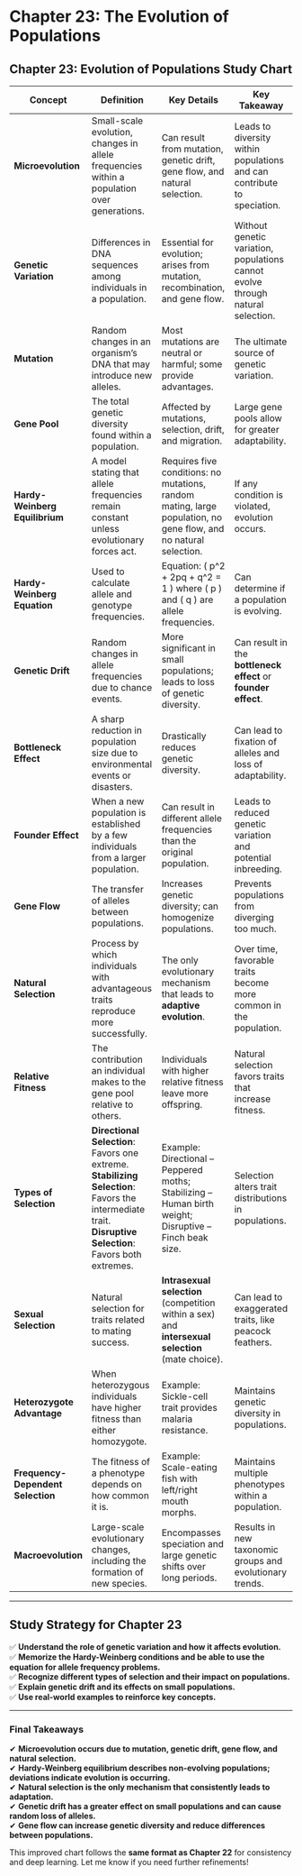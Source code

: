 # **Chapter 23: The Evolution of Populations**

## **Chapter 23: Evolution of Populations Study Chart**

| **Concept**               | **Definition** | **Key Details** | **Key Takeaway** |
|--------------------------|--------------|------------------|-----------------|
| **Microevolution** | Small-scale evolution, changes in allele frequencies within a population over generations. | Can result from mutation, genetic drift, gene flow, and natural selection. | Leads to diversity within populations and can contribute to speciation. |
| **Genetic Variation** | Differences in DNA sequences among individuals in a population. | Essential for evolution; arises from mutation, recombination, and gene flow. | Without genetic variation, populations cannot evolve through natural selection. |
| **Mutation** | Random changes in an organism’s DNA that may introduce new alleles. | Most mutations are neutral or harmful; some provide advantages. | The ultimate source of genetic variation. |
| **Gene Pool** | The total genetic diversity found within a population. | Affected by mutations, selection, drift, and migration. | Large gene pools allow for greater adaptability. |
| **Hardy-Weinberg Equilibrium** | A model stating that allele frequencies remain constant unless evolutionary forces act. | Requires five conditions: no mutations, random mating, large population, no gene flow, and no natural selection. | If any condition is violated, evolution occurs. |
| **Hardy-Weinberg Equation** | Used to calculate allele and genotype frequencies. | Equation: \( p^2 + 2pq + q^2 = 1 \) where \( p \) and \( q \) are allele frequencies. | Can determine if a population is evolving. |
| **Genetic Drift** | Random changes in allele frequencies due to chance events. | More significant in small populations; leads to loss of genetic diversity. | Can result in the **bottleneck effect** or **founder effect**. |
| **Bottleneck Effect** | A sharp reduction in population size due to environmental events or disasters. | Drastically reduces genetic diversity. | Can lead to fixation of alleles and loss of adaptability. |
| **Founder Effect** | When a new population is established by a few individuals from a larger population. | Can result in different allele frequencies than the original population. | Leads to reduced genetic variation and potential inbreeding. |
| **Gene Flow** | The transfer of alleles between populations. | Increases genetic diversity; can homogenize populations. | Prevents populations from diverging too much. |
| **Natural Selection** | Process by which individuals with advantageous traits reproduce more successfully. | The only evolutionary mechanism that leads to **adaptive evolution**. | Over time, favorable traits become more common in the population. |
| **Relative Fitness** | The contribution an individual makes to the gene pool relative to others. | Individuals with higher relative fitness leave more offspring. | Natural selection favors traits that increase fitness. |
| **Types of Selection** | **Directional Selection**: Favors one extreme.  **Stabilizing Selection**: Favors the intermediate trait.  **Disruptive Selection**: Favors both extremes. | Example: Directional – Peppered moths; Stabilizing – Human birth weight; Disruptive – Finch beak size. | Selection alters trait distributions in populations. |
| **Sexual Selection** | Natural selection for traits related to mating success. | **Intrasexual selection** (competition within a sex) and **intersexual selection** (mate choice). | Can lead to exaggerated traits, like peacock feathers. |
| **Heterozygote Advantage** | When heterozygous individuals have higher fitness than either homozygote. | Example: Sickle-cell trait provides malaria resistance. | Maintains genetic diversity in populations. |
| **Frequency-Dependent Selection** | The fitness of a phenotype depends on how common it is. | Example: Scale-eating fish with left/right mouth morphs. | Maintains multiple phenotypes within a population. |
| **Macroevolution** | Large-scale evolutionary changes, including the formation of new species. | Encompasses speciation and large genetic shifts over long periods. | Results in new taxonomic groups and evolutionary trends. |

---

## **Study Strategy for Chapter 23**
✅ **Understand the role of genetic variation and how it affects evolution.**  
✅ **Memorize the Hardy-Weinberg conditions and be able to use the equation for allele frequency problems.**  
✅ **Recognize different types of selection and their impact on populations.**  
✅ **Explain genetic drift and its effects on small populations.**  
✅ **Use real-world examples to reinforce key concepts.**  

---

### **Final Takeaways**
✔ **Microevolution occurs due to mutation, genetic drift, gene flow, and natural selection.**  
✔ **Hardy-Weinberg equilibrium describes non-evolving populations; deviations indicate evolution is occurring.**  
✔ **Natural selection is the only mechanism that consistently leads to adaptation.**  
✔ **Genetic drift has a greater effect on small populations and can cause random loss of alleles.**  
✔ **Gene flow can increase genetic diversity and reduce differences between populations.**  

This improved chart follows the **same format as Chapter 22** for consistency and deep learning. Let me know if you need further refinements!
